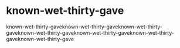 # known-wet-thirty-gave
known-wet-thirty-gaveknown-wet-thirty-gaveknown-wet-thirty-gaveknown-wet-thirty-gaveknown-wet-thirty-gaveknown-wet-thirty-gaveknown-wet-thirty-gave
